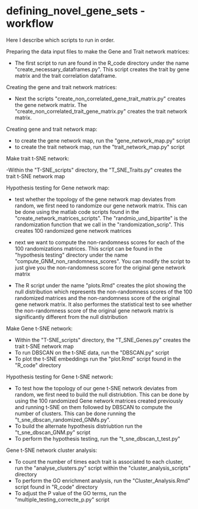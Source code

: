 # defining_novel_gene_sets - workflow

Here I describe which scripts to run in order.

Preparing the data input files to make the Gene and Trait network matrices:

- The first script to run are found in the R_code directory under the name "create_necessary_dataframes.py". 
This script creates the trait by gene matrix and the trait correlation dataframe.

Creating the gene and trait network matrices:

- Next the scripts "create_non_correlated_gene_trait_matrix.py" creates the gene network matrix.
The "create_non_correlated_trait_gene_matrix.py" creates the trait network matrix.

Creating gene and trait network map:
- to create the gene network map, run the "gene_network_map.py" script
- to create the trait network map, run the "trait_network_map.py" script

Make trait t-SNE network:

-Within the "T-SNE_scripts" directory, the "T_SNE_Traits.py" creates the trait t-SNE network map


Hypothesis testing for Gene network map:
- test whether the topology of the gene network map deviates from random, we first need to
randomize our gene network matrix. This can be done using the  matlab code scripts found in the
"create_network_matrices_scripts". The "randmio_und_bipartite" is the randomization function that we 
call in the "randomization_scrip". This creates 100 randomized gene network matrices

- next we want to compute the non-randomness scores for each of the 100 randomizations matrices. This
script can be found in the "hypothesis testing" directory under the name "compute_GNM_non_randomness_scores". 
You can modify the script to just give you the non-randomness score for the original gene network matrix

- The R script under the name "plots.Rmd" creates the plot showing the null distribution which represents the non-randomness scores
of the 100 randomized matrices and the non-randomness score of the original gene network matrix. It also performes the statistical test
to see whether the non-randomness score of the original gene network matrix is significantly different from the null distribution

Make Gene t-SNE network:
- Within the "T-SNE_scripts" directory, the "T_SNE_Genes.py" creates the trait t-SNE network map
- To run DBSCAN on the t-SNE data, run the "DBSCAN.py" script
- To plot the t-SNE embeddings run the "plot.Rmd" script found in the "R_code" directory

Hypothesis testing for Gene t-SNE network:
- To test how the topology of our gene t-SNE network deviates from random, we first need to build the null distriubtion. This can be done by using
the 100 randomized Gene network matrices created previously and running t-SNE on them followed by DBSCAN to compute the number of clusters. This can be done
running the "t_sne_dbscan_randomized_GNMs.py".
- To build the alternate hypothesis distriubtion run the "t_sne_dbscan_GNM.py" script
- To perform the hypothesis testing, run the "t_sne_dbscan_t_test.py"

Gene t-SNE network cluster analysis:
- To count the number of times each trait is associated to each cluster, run the "analyse_clusters.py" script within the "cluster_analysis_scripts"
directory
- To perform the GO enrichment analysis, run the "Cluster_Analysis.Rmd" script found in "R_code" directory
- To adjust the P value of the GO terms, run the "multiple_testing_correcte_p.py" script


